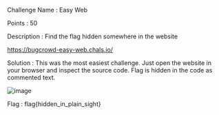 Challenge Name : Easy Web

Points : 50

Description : 
Find the flag hidden somewhere in the website

https://bugcrowd-easy-web.chals.io/

Solution :
This was the most easiest challenge. Just open the website in your browser and inspect the source code. Flag is hidden in the code as commented text.

![image](https://github.com/tan0001/Writeup-Blackhat-Asia-CTF-2024/assets/115548054/0fbd7bee-e0d3-4c06-80e7-7eb2c17e3428)

Flag : flag{hidden_in_plain_sight}
